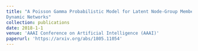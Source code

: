 ```yaml
---
title: "A Poisson Gamma Probabilistic Model for Latent Node-Group Memberships in
Dynamic Networks"
collection: publications
date: 2018-1-1 
venue: 'AAAI Conference on Artificial Intelligence (AAAI)'
paperurl: 'https://arxiv.org/abs/1805.11054'
---
```

